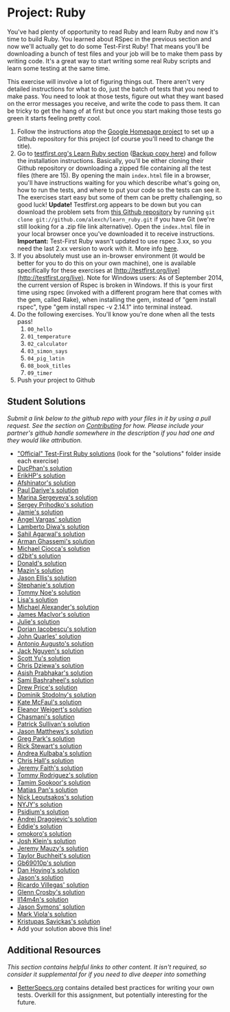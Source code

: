 # Project: Ruby
<!-- *Estimated Time: 4-6 hrs* -->

You've had plenty of opportunity to read Ruby and learn Ruby and now it's time to build Ruby.  You learned about RSpec in the previous section and now we'll actually get to do some Test-First Ruby! That means you'll be downloading a bunch of test files and your job will be to make them pass by writing code.  It's a great way to start writing some real Ruby scripts and learn some testing at the same time.

This exercise will involve a lot of figuring things out.  There aren't very detailed instructions for what to do, just the batch of tests that you need to make pass.  You need to look at those tests, figure out what they want based on the error messages you receive, and write the code to pass them.  It can be tricky to get the hang of at first but once you start making those tests go green it starts feeling pretty cool.


1. Follow the instructions atop the [Google Homepage project](/web-development-101/html-css) to set up a Github repository for this project (of course you'll need to change the title).
1. Go to [testfirst.org's Learn Ruby section](http://testfirst.org/learn_ruby) ([Backup copy here](https://web.archive.org/web/20140328135623/http://testfirst.org/learn_ruby)) and follow the installation instructions.  Basically, you'll be either cloning their Github repository or downloading a zipped file containing all the test files (there are 15).  By opening the main `index.html` file in a browser, you'll have instructions waiting for you which describe what's going on, how to run the tests, and where to put your code so the tests can see it.  The exercises start easy but some of them can be pretty challenging, so good luck! **Update!** Testfirst.org appears to be down but you can download the problem sets from [this Github repository](https://github.com/alexch/learn_ruby) by running `git clone git://github.com/alexch/learn_ruby.git` if you have Git (we're still looking for a .zip file link alternative).  Open the `index.html` file in your local browser once you've downloaded it to receive instructions.  
**Important:** Test-First Ruby wasn't updated to use rspec 3.xx, so you need the last 2.xx version to work with it. More info [here](https://github.com/TheOdinProject/curriculum/issues/860).
2. If you absolutely must use an in-browser environment (it would be better for you to do this on your own machine), one is available specifically for these exercises at [http://testfirst.org/live](http://testfirst.org/live). Note for Windows users: As of September 2014, the current version of Rspec is broken in Windows. If this is your first time using rspec (invoked with a different program here that comes with the gem, called Rake), when installing the gem, instead of "gem install rspec", type "gem install rspec -v 2.14.1" into terminal instead.
3. Do the following exercises.  You'll know you're done when all the tests pass!
    1. `00_hello`
    2. `01_temperature`
    3. `02_calculator`
    4. `03_simon_says`
    5. `04_pig_latin`
    6. `08_book_titles`
    7. `09_timer`
5. Push your project to Github

## Student Solutions

*Submit a link below to the github repo with your files in it by using a pull request.  See the section on [Contributing](http://github.com/TheOdinProject/curriculum/blob/master/contributing.md) for how.  Please include your partner's github handle somewhere in the description if you had one and they would like attribution.*

* ["Official" Test-First Ruby solutions](https://github.com/ultrasaurus/test-first-teaching/tree/master/learn_ruby) (look for the "solutions" folder inside each exercise)
* [DucPhan's solution](https://github.com/phanducsjsu/Test-First-Ruby)
* [ErikHP's solution](https://github.com/ErikHP/test-first-ruby)
* [Afshinator's solution](https://github.com/afshinator/playground/tree/master/TestFirstRubyExercises)
* [Paul Dariye's solution](https://github.com/pauldd91/theodinproject/tree/master/learn_ruby)
* [Marina Sergeyeva's solution](https://github.com/imousterian/OdinProject/tree/master/Project1_3_Ruby/learn_ruby)
* [Sergey Prihodko's solution](https://github.com/sprihodko/odin-projects/tree/master/test-first-ruby)
* [Jamie's solution](https://github.com/Jberczel/odin-projects/tree/master/learn_ruby)
* [Angel Vargas' solution](https://github.com/arioth/the-odin-project/tree/master/learn_ruby)
* [Lamberto Diwa's solution](https://github.com/LambertoD/test_first_ruby)
* [Sahil Agarwal's solution](https://github.com/sahilda/the_odin_project/tree/master/testfirst_ruby)
* [Arman Ghassemi's solution](https://github.com/ArmanG/Test-First-Ruby)
* [Michael Ciocca's solution](https://github.com/Mciocca/TheOdinProject/tree/master/Ruby/respec/test_first)
* [d2bit's solution](https://github.com/d2bit/first_test_ruby)
* [Donald's solution](https://github.com/donaldali/odin-webdev101/tree/master/project_ruby)
* [Mazin's solution](https://github.com/muzfuz/CodeLessons/tree/master/RubyBasics)
* [Jason Ellis's solution](https://github.com/jason-ellis/test-first-ruby)
* [Stephanie's solution](https://github.com/Avonyel/ruby-testing)
* [Tommy Noe's solution](https://github.com/thomasjnoe/rspec-intro)
* [Lisa's solution](https://github.com/lisakstep/learn_ruby)
* [Michael Alexander's solution](https://github.com/betweenparentheses/test-first-ruby)
* [James MacIvor's solution](https://github.com/RobotOptimist/learn_ruby)
* [Julie's solution](https://github.com/delorenzo/test-first-ruby)
* [Dorian Iacobescu's solution](https://github.com/iacobson/Odin4-Ruby-TestFirst-Assignment)
* [John Quarles' solution](https://github.com/johnwquarles/test-first-Ruby)
* [Antonio Augusto's solution](https://github.com/antoniosb/test_first_ruby)
* [Jack Nguyen's solution](https://github.com/jnguyen85/test-first_ruby_solutions)
* [Scott Yu's solution](https://github.com/scootcho/the_odin_project/tree/master/ruby/learn_ruby)
* [Chris Dziewa's solution](https://github.com/chrisdziewa/test-ruby)
* [Asish Prabhakar's solution](https://github.com/akottal/ruby101-project)
* [Sami Bashraheel's solution](https://github.com/sami/test_first_ruby)
* [Drew Price's solution](https://github.com/drewprice/study/tree/master/odin-project/projects/learn_ruby/001_solutions)
* [Dominik Stodolny's solution](https://github.com/dstodolny/learn_ruby)
* [Kate McFaul's solution](https://github.com/craftykate/odin-project/tree/master/Chapter_02-Web_Development_101/test_first_ruby)
* [Eleanor Weigert's solution](https://github.com/mixophrygian/Test-First-Ruby)
* [Chasmani's solution](https://github.com/chasmani/Test_First_Ruby_Exercises)
* [Patrick Sullivan's solution](https://github.com/patsul12/odin-rspec)
* [Jason Matthews's solution](https://github.com/fo0man/learn_ruby)
* [Greg Park's solution](https://github.com/gregoryjpark/learn_ruby)
* [Rick Stewart's solution](https://github.com/rickstewart/Project_Ruby_Test_First)
* [Andrea Kulbaba's solution](https://github.com/akulbaba/test-first-ruby-solutions)
* [Chris Hall's solution](https://github.com/Concretechris/learn_ruby)
* [Jeremy Faith's solution](https://github.com/JeremyFaith/odin-projects/tree/master/learn_ruby)
* [Tommy Rodriguez's solution](https://github.com/trodrigu/odinproject/tree/master/learn_ruby)
* [Tamim Sookoor's solution](https://github.com/sookoor/learn_ruby)
* [Matias Pan's solution](https://github.com/kriox26/odin_project/tree/master/rubyproject)
* [Nick Leoutsakos's solution](https://github.com/nleoutsa/Ruby_TDD)
* [NYJY's solution](https://github.com/nyjy85/Ruby/tree/master/odin_project/test-first-ruby)
* [Psidium's solution](https://github.com/Psidium/ruby-exercises)
* [Andrej Dragojevic's solution](https://github.com/antrix1/The-Odin-Project/tree/master/Web%20Development%20101/ruby_testing)
* [Eddie's solution](https://github.com/feek1g/theodinproject/tree/master/rubyProjects)
* [omokoro's solution](https://github.com/omokoro/ruby_project)
* [Josh Klein's solution](https://github.com/kleinjoshuaa/testfirst_ruby)
* [Jeremy Mauzy's solution](https://github.com/apositivejam/the_odin_project/tree/master/Ruby_TDD_exercises)
* [Taylor Buchheit's solution](https://github.com/7aylor/learn_ruby)
* [Gb69010p's solution](https://github.com/gb69010p/learn_ruby)
* [Dan Hoying's solution](https://github.com/danhoying/learn_ruby)
* [Jason's solution](https://github.com/wellsj/learn_ruby)
* [Ricardo Villegas' solution](https://github.com/claricardo/Learn-Ruby)
* [Glenn Crosby's solution](https://github.com/glennc15/learn_ruby)
* [ll14m4n's solution](https://github.com/ll14m4n/the-odin-project/tree/master/2_web-dev-101_Ruby)
* [Jason Symons' solution](https://github.com/jsymons/the-odin-project/tree/master/test-first-ruby)
* [Mark Viola's solution](https://github.com/markviola/the-odin-project/tree/master/4-ruby-problems)
* [Kristupas Savickas's solution](https://github.com/pova1/Ruby-Project-for-the-odin-project)
* Add your solution above this line!


## Additional Resources

*This section contains helpful links to other content. It isn't required, so consider it supplemental for if you need to dive deeper into something*


* [BetterSpecs.org](http://betterspecs.org/) contains detailed best practices for writing your own tests.  Overkill for this assignment, but potentially interesting for the future.
